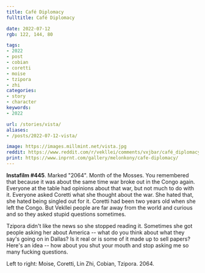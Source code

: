 ```yaml
---
title: Café Diplomacy
fulltitle: Café Diplomacy

date: 2022-07-12
rgb: 122, 144, 80

tags: 
- 2022
- post
- cobian
- coretti
- moise
- tzipora
- zhi
categories:
- story
- character
keywords:
- 2022

url: /stories/vista/
aliases:
- /posts/2022-07-12-vista/

image: https://images.millmint.net/vista.jpg
reddit: https://www.reddit.com/r/vekllei/comments/vxjbar/café_diplomacy/
print: https://www.inprnt.com/gallery/melonkony/cafe-diplomacy/
---
```


**Instafilm #445**. Marked "2064". Month of the Mosses. You remembered that because it was about the same time war broke out in the Congo again. Everyone at the table had opinions about that war, but not much to do with it. Everyone asked Coretti what she thought about the war. She hated that, she hated being singled out for it. Coretti had been two years old when she left the Congo. But Vekllei people are far away from the world and curious and so they asked stupid questions sometimes.

Tzipora didn't like the news so she stopped reading it. Sometimes she got people asking her about America -- what do you think about what they say's going on in Dallas? Is it real or is some of it made up to sell papers? Here's an idea -- how about you shut your mouth and stop asking me so many fucking questions.

Left to right: Moise, Coretti, Lin Zhi, Cobian, Tzipora. 2064.